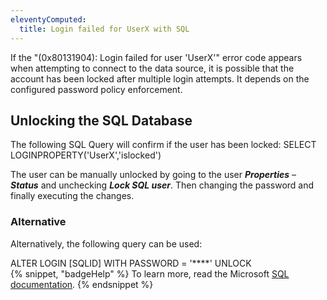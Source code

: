 ```yaml
---
eleventyComputed:
  title: Login failed for UserX with SQL
---
```

If the "(0x80131904): Login failed for user 'UserX'" error code appears when attempting to connect to the data source, it is possible that the account has been locked after multiple login attempts. It depends on the configured password policy enforcement. 

## Unlocking the SQL Database
The following SQL Query will confirm if the user has been locked: SELECT LOGINPROPERTY('UserX','islocked')  

The user can be manually unlocked by going to the user ***Properties*** – ***Status*** and unchecking ***Lock SQL user***. Then changing the password and finally executing the changes. 

### Alternative
Alternatively, the following query can be used:

ALTER LOGIN [SQLID] WITH PASSWORD = '****' UNLOCK  
{% snippet, "badgeHelp" %}
To learn more, read the Microsoft [SQL documentation](https://learn.microsoft.com/en-us/sql/sql-server/?view=sql-server-ver16).
{% endsnippet %}